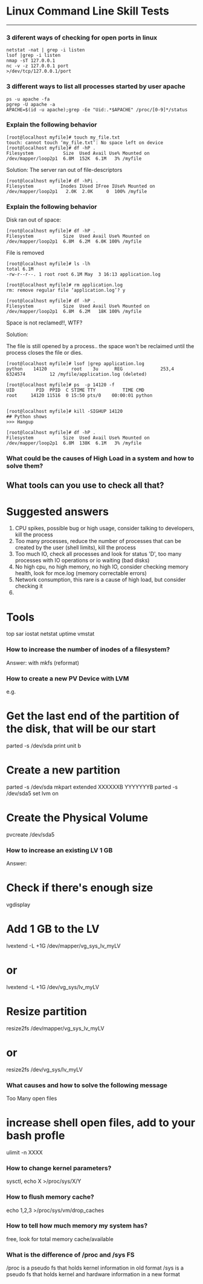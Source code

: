 # Linux Command Line Skill Tests

----

### 3 diferent ways of checking for open ports in linux

~~~
netstat -nat | grep -i listen
lsof |grep -i listen
nmap -sT 127.0.0.1
nc -v -z 127.0.0.1 port
>/dev/tcp/127.0.0.1/port
~~~

### 3 different ways to list all processes started by user apache

~~~
ps -u apache -fa
pgrep -U apache -a
APACHE=$(id -u apache);grep -Ee "Uid:.*$APACHE" /proc/[0-9]*/status
~~~

### Explain the following behavior 

~~~
[root@localhost myfile]# touch my_file.txt
touch: cannot touch ‘my_file.txt’: No space left on device
[root@localhost myfile]# df -hP .
Filesystem           Size  Used Avail Use% Mounted on
/dev/mapper/loop2p1  6.8M  152K  6.1M   3% /myfile
~~~

Solution: The server ran out of file-descriptors

~~~
[root@localhost myfile]# df -hPi .
Filesystem          Inodes IUsed IFree IUse% Mounted on
/dev/mapper/loop2p1   2.0K  2.0K     0  100% /myfile
~~~


### Explain the following behavior 

Disk ran out of space:

~~~
[root@localhost myfile]# df -hP .
Filesystem           Size  Used Avail Use% Mounted on
/dev/mapper/loop2p1  6.8M  6.2M  6.0K 100% /myfile
~~~

File is removed

~~~
[root@localhost myfile]# ls -lh
total 6.1M
-rw-r--r--. 1 root root 6.1M May  3 16:13 application.log

[root@localhost myfile]# rm application.log
rm: remove regular file ‘application.log’? y

[root@localhost myfile]# df -hP .
Filesystem           Size  Used Avail Use% Mounted on
/dev/mapper/loop2p1  6.8M  6.2M   18K 100% /myfile
~~~

Space is not reclamed!!, WTF?


Solution:

The file is still opened by a process.. the space won't be reclaimed until the process closes the file or dies.

~~~
[root@localhost myfile]# lsof |grep application.log
python    14120         root    3u      REG              253,4   6324574         12 /myfile/application.log (deleted)

[root@localhost myfile]# ps  -p 14120 -f
UID        PID  PPID  C STIME TTY          TIME CMD
root     14120 11516  0 15:50 pts/0    00:00:01 python


[root@localhost myfile]# kill -SIGHUP 14120
## Python shows
>>> Hangup

[root@localhost myfile]# df -hP .
Filesystem           Size  Used Avail Use% Mounted on
/dev/mapper/loop2p1  6.8M  138K  6.1M   3% /myfile
~~~


### What could be the causes of High Load in a system and how to solve them?
## What tools can you use to check all that?


# Suggested answers

1. CPU spikes, possible bug or high usage, consider talking to developers, kill the process
2. Too many processes, reduce the number of processes that can be created by the user (shell limits), kill the process
3. Too much IO, check all processes and look for status 'D', too many processes with IO operations or io waiting (bad disks)
4. No high cpu, no high memory, no high IO, consider checking memory health, look for mce.log (memory correctable errors)
5. Network consumption, this rare is a cause of high load, but consider checking it
6. 

# Tools

top
sar
iostat
netstat
uptime
vmstat


### How to increase the number of inodes of a filesystem?

Answer:
with mkfs (reformat) 

### How to create a new PV Device with LVM

e.g.
# Get the last end of the partition of the disk, that will be our start 
parted -s /dev/sda print unit b
# Create a new partition 
parted -s /dev/sda mkpart extended XXXXXXB YYYYYYYB
parted -s /dev/sda5 set lvm on
# Create the Physical Volume
pvcreate /dev/sda5

### How to increase an existing LV 1 GB

Answer:
# Check if there's enough size
vgdisplay

# Add 1 GB to the LV
lvextend -L +1G /dev/mapper/vg_sys_lv_myLV
# or
lvextend -L +1G /dev/vg_sys/lv_myLV

# Resize partition
resize2fs /dev/mapper/vg_sys_lv_myLV
# or
resize2fs /dev/vg_sys/lv_myLV

### What causes and how to solve the following message
Too Many open files

# increase shell open files, add to your bash profle
ulimit -n XXXX

### How to change kernel parameters?

sysctl, echo X >/proc/sys/X/Y

### How to flush memory cache?

echo 1,2,3 >/proc/sys/vm/drop_caches

### How to tell how much memory my system has?

free, look for total memory cache/available

### What is the difference of /proc and /sys FS

/proc is a pseudo fs that holds kernel information in old format
/sys is a pseudo fs that holds kernel and hardware information in a new format

